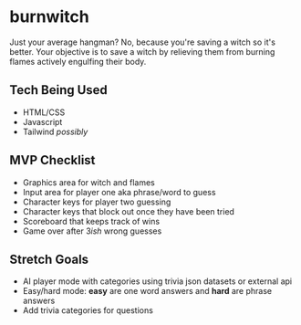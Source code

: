 # **burnwitch**
Just your average hangman? No, because you're saving a witch so it's better.
Your objective is to save a witch by relieving them from burning flames actively engulfing their body. 

## **Tech Being Used**

- HTML/CSS
- Javascript
- Tailwind *possibly* 

## **MVP Checklist**

- Graphics area for witch and flames
- Input area for player one aka phrase/word to guess
- Character keys for player two guessing
- Character keys that block out once they have been tried
- Scoreboard that keeps track of wins
- Game over after 3*ish* wrong guesses

## **Stretch Goals**

- AI player mode with categories using trivia json datasets or external api
- Easy/hard mode: **easy** are one word answers and **hard** are phrase answers
- Add trivia categories for questions
